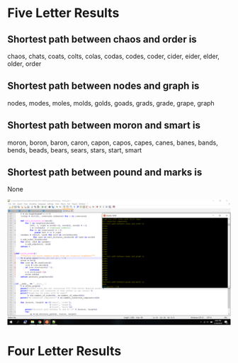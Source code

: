 # Five Letter Results

Shortest path between chaos and order is
-
chaos,
chats,
coats,
colts,
colas,
codas,
codes,
coder,
cider,
eider,
elder,
older,
order


Shortest path between nodes and graph is
-
nodes,
modes,
moles,
molds,
golds,
goads,
grads,
grade,
grape,
graph


Shortest path between moron and smart is
-
moron,
boron,
baron,
caron,
capon,
capos,
capes,
canes,
banes,
bands,
bends,
beads,
bears,
sears,
stars,
start,
smart


Shortest path between pound and marks is
-
None


![image](length5.jpg)




# Four Letter Results
